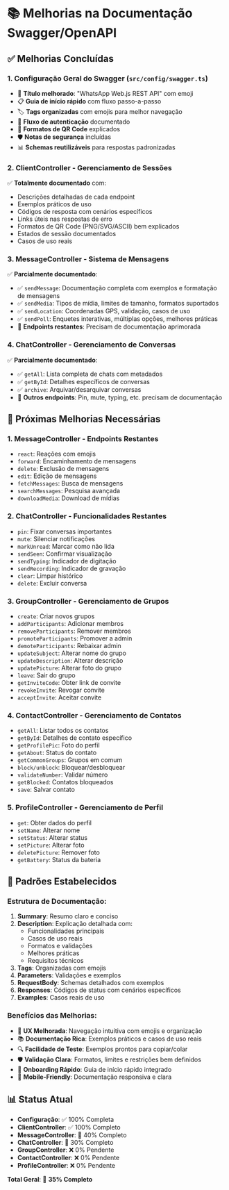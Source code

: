 # 📚 Melhorias na Documentação Swagger/OpenAPI

## ✅ Melhorias Concluídas

### 1. **Configuração Geral do Swagger** (`src/config/swagger.ts`)
- 🚀 **Título melhorado**: "WhatsApp Web.js REST API" com emoji
- 📋 **Guia de início rápido** com fluxo passo-a-passo
- 🏷️ **Tags organizadas** com emojis para melhor navegação
- 🔐 **Fluxo de autenticação** documentado
- 📱 **Formatos de QR Code** explicados
- 🛡️ **Notas de segurança** incluídas
- 📊 **Schemas reutilizáveis** para respostas padronizadas

### 2. **ClientController** - Gerenciamento de Sessões
✅ **Totalmente documentado** com:
- Descrições detalhadas de cada endpoint
- Exemplos práticos de uso
- Códigos de resposta com cenários específicos
- Links úteis nas respostas de erro
- Formatos de QR Code (PNG/SVG/ASCII) bem explicados
- Estados de sessão documentados
- Casos de uso reais

### 3. **MessageController** - Sistema de Mensagens
✅ **Parcialmente documentado**:
- ✅ `sendMessage`: Documentação completa com exemplos e formatação de mensagens
- ✅ `sendMedia`: Tipos de mídia, limites de tamanho, formatos suportados
- ✅ `sendLocation`: Coordenadas GPS, validação, casos de uso
- ✅ `sendPoll`: Enquetes interativas, múltiplas opções, melhores práticas
- 🔄 **Endpoints restantes**: Precisam de documentação aprimorada

### 4. **ChatController** - Gerenciamento de Conversas
✅ **Parcialmente documentado**:
- ✅ `getAll`: Lista completa de chats com metadados
- ✅ `getById`: Detalhes específicos de conversas
- ✅ `archive`: Arquivar/desarquivar conversas
- 🔄 **Outros endpoints**: Pin, mute, typing, etc. precisam de documentação

## 🔄 Próximas Melhorias Necessárias

### 1. **MessageController** - Endpoints Restantes
- `react`: Reações com emojis
- `forward`: Encaminhamento de mensagens
- `delete`: Exclusão de mensagens
- `edit`: Edição de mensagens
- `fetchMessages`: Busca de mensagens
- `searchMessages`: Pesquisa avançada
- `downloadMedia`: Download de mídias

### 2. **ChatController** - Funcionalidades Restantes
- `pin`: Fixar conversas importantes
- `mute`: Silenciar notificações
- `markUnread`: Marcar como não lida
- `sendSeen`: Confirmar visualização
- `sendTyping`: Indicador de digitação
- `sendRecording`: Indicador de gravação
- `clear`: Limpar histórico
- `delete`: Excluir conversa

### 3. **GroupController** - Gerenciamento de Grupos
- `create`: Criar novos grupos
- `addParticipants`: Adicionar membros
- `removeParticipants`: Remover membros
- `promoteParticipants`: Promover a admin
- `demoteParticipants`: Rebaixar admin
- `updateSubject`: Alterar nome do grupo
- `updateDescription`: Alterar descrição
- `updatePicture`: Alterar foto do grupo
- `leave`: Sair do grupo
- `getInviteCode`: Obter link de convite
- `revokeInvite`: Revogar convite
- `acceptInvite`: Aceitar convite

### 4. **ContactController** - Gerenciamento de Contatos
- `getAll`: Listar todos os contatos
- `getById`: Detalhes de contato específico
- `getProfilePic`: Foto do perfil
- `getAbout`: Status do contato
- `getCommonGroups`: Grupos em comum
- `block/unblock`: Bloquear/desbloquear
- `validateNumber`: Validar número
- `getBlocked`: Contatos bloqueados
- `save`: Salvar contato

### 5. **ProfileController** - Gerenciamento de Perfil
- `get`: Obter dados do perfil
- `setName`: Alterar nome
- `setStatus`: Alterar status
- `setPicture`: Alterar foto
- `deletePicture`: Remover foto
- `getBattery`: Status da bateria

## 🎯 Padrões Estabelecidos

### Estrutura de Documentação:
1. **Summary**: Resumo claro e conciso
2. **Description**: Explicação detalhada com:
   - Funcionalidades principais
   - Casos de uso reais
   - Formatos e validações
   - Melhores práticas
   - Requisitos técnicos
3. **Tags**: Organizadas com emojis
4. **Parameters**: Validações e exemplos
5. **RequestBody**: Schemas detalhados com exemplos
6. **Responses**: Códigos de status com cenários específicos
7. **Examples**: Casos reais de uso

### Benefícios das Melhorias:
- 🎨 **UX Melhorada**: Navegação intuitiva com emojis e organização
- 📚 **Documentação Rica**: Exemplos práticos e casos de uso reais
- 🔍 **Facilidade de Teste**: Exemplos prontos para copiar/colar
- 🛡️ **Validação Clara**: Formatos, limites e restrições bem definidos
- 🚀 **Onboarding Rápido**: Guia de início rápido integrado
- 📱 **Mobile-Friendly**: Documentação responsiva e clara

## 📊 Status Atual
- **Configuração**: ✅ 100% Completa
- **ClientController**: ✅ 100% Completo  
- **MessageController**: 🔄 40% Completo
- **ChatController**: 🔄 30% Completo
- **GroupController**: ❌ 0% Pendente
- **ContactController**: ❌ 0% Pendente
- **ProfileController**: ❌ 0% Pendente

**Total Geral**: 🔄 **35% Completo**